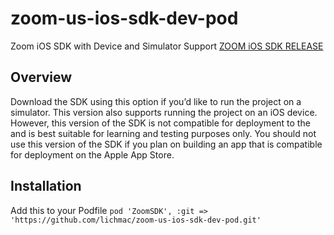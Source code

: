 # zoom-us-ios-sdk-dev-pod

Zoom iOS SDK with Device and Simulator Support
[ZOOM iOS SDK RELEASE](https://github.com/zoom/zoom-sdk-ios/releases/tag/v5.4.54520.1229)

## Overview

 Download the SDK using this option if you’d like to run the project on a simulator. This version
 also supports running the project on an iOS device. However, this version of the SDK is not
 compatible for deployment to the  and is best suitable for learning and testing purposes only.
 You should not use this version of the SDK if you plan on building an app that is compatible for
 deployment on the Apple App Store.


## Installation
Add this to your Podfile
`pod 'ZoomSDK', :git => 'https://github.com/lichmac/zoom-us-ios-sdk-dev-pod.git'`
